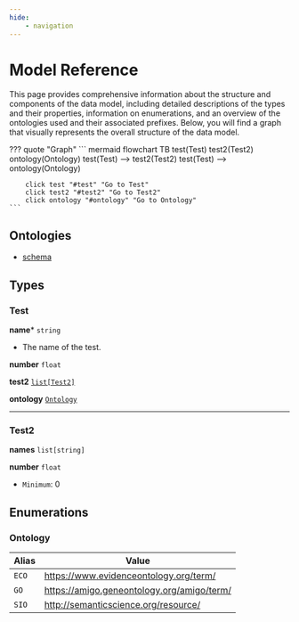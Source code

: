 ```yaml
---
hide:
    - navigation
---
```

# Model Reference

This page provides comprehensive information about the structure and components of the data model, including detailed descriptions of the types and their properties, information on enumerations, and an overview of the ontologies used and their associated prefixes. Below, you will find a graph that visually represents the overall structure of the data model.

??? quote "Graph"
    ``` mermaid
    flowchart TB
        test(Test)
        test2(Test2)
        ontology(Ontology)
        test(Test) --> test2(Test2)
        test(Test) --> ontology(Ontology)
    
        click test "#test" "Go to Test"
        click test2 "#test2" "Go to Test2"
        click ontology "#ontology" "Go to Ontology"
    ```


## Ontologies
- [schema](http://schema.org/)


## Types


### Test


__name__* `string`

- The name of the test.

__number__ `float`


__test2__ [`list[Test2]`](#test2)


__ontology__ [`Ontology`](#ontology)


------

### Test2


__names__ `list[string]`


__number__ `float`

- `Minimum`: 0



## Enumerations

### Ontology

| Alias | Value |
|-------|-------|
| `ECO` | https://www.evidenceontology.org/term/ |
| `GO` | https://amigo.geneontology.org/amigo/term/ |
| `SIO` | http://semanticscience.org/resource/ |